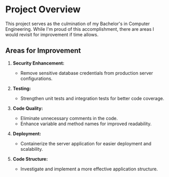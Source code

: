 # Project Overview

This project serves as the culmination of my Bachelor's in Computer Engineering. While I'm proud of this accomplishment, there are areas I would revisit for improvement if time allows.

## Areas for Improvement

1. **Security Enhancement:**
   - Remove sensitive database credentials from production server configurations.

2. **Testing:**
   - Strengthen unit tests and integration tests for better code coverage.

3. **Code Quality:**
   - Eliminate unnecessary comments in the code.
   - Enhance variable and method names for improved readability.

4. **Deployment:**
   - Containerize the server application for easier deployment and scalability.

5. **Code Structure:**
   - Investigate and implement a more effective application structure.

